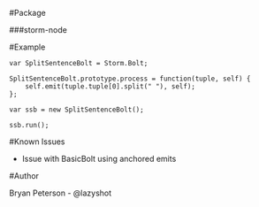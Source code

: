 #Package

###storm-node

#Example

	var SplitSentenceBolt = Storm.Bolt;

	SplitSentenceBolt.prototype.process = function(tuple, self) {
		self.emit(tuple.tuple[0].split(" "), self);
	};

	var ssb = new SplitSentenceBolt();

	ssb.run();

#Known Issues

*	Issue with BasicBolt using anchored emits

#Author

Bryan Peterson - @lazyshot